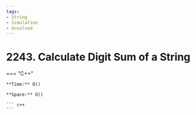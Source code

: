 ```yaml
---
tags:
- String
- Simulation
- Unsolved
---
```



# 2243. Calculate Digit Sum of a String

=== "C++"

    **Time:** O()

    **Space:** O()

    ``` c++
    ```